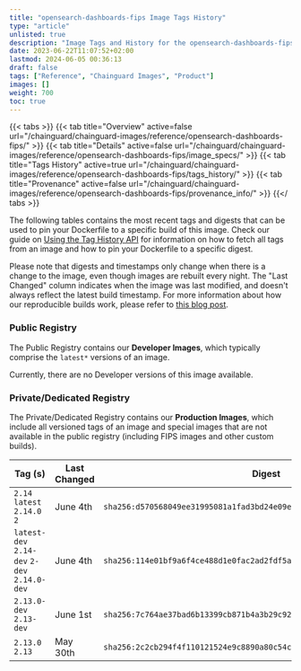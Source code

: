 ```yaml
---
title: "opensearch-dashboards-fips Image Tags History"
type: "article"
unlisted: true
description: "Image Tags and History for the opensearch-dashboards-fips Chainguard Image"
date: 2023-06-22T11:07:52+02:00
lastmod: 2024-06-05 00:36:13
draft: false
tags: ["Reference", "Chainguard Images", "Product"]
images: []
weight: 700
toc: true
---
```


{{< tabs >}}
{{< tab title="Overview" active=false url="/chainguard/chainguard-images/reference/opensearch-dashboards-fips/" >}}
{{< tab title="Details" active=false url="/chainguard/chainguard-images/reference/opensearch-dashboards-fips/image_specs/" >}}
{{< tab title="Tags History" active=true url="/chainguard/chainguard-images/reference/opensearch-dashboards-fips/tags_history/" >}}
{{< tab title="Provenance" active=false url="/chainguard/chainguard-images/reference/opensearch-dashboards-fips/provenance_info/" >}}
{{</ tabs >}}

The following tables contains the most recent tags and digests that can be used to pin your Dockerfile to a specific build of this image. Check our guide on [Using the Tag History API](/chainguard/chainguard-images/using-the-tag-history-api/) for information on how to fetch all tags from an image and how to pin your Dockerfile to a specific digest.

Please note that digests and timestamps only change when there is a change to the image, even though images are rebuilt every night. The "Last Changed" column indicates when the image was last modified, and doesn't always reflect the latest build timestamp. For more information about how our reproducible builds work, please refer to [this blog post](https://www.chainguard.dev/unchained/reproducing-chainguards-reproducible-image-builds).

### Public Registry
The Public Registry contains our **Developer Images**, which typically comprise the `latest*` versions of an image.

Currently, there are no Developer versions of this image available.

### Private/Dedicated Registry
The Private/Dedicated Registry contains our **Production Images**, which include all versioned tags of an image and special images that are not available in the public registry (including FIPS images and other custom builds).

| Tag (s)                                       | Last Changed | Digest                                                                    |
|-----------------------------------------------|--------------|---------------------------------------------------------------------------|
|  `2.14` `latest` `2.14.0` `2`                 | June 4th     | `sha256:d570568049ee31995081a1fad3bd24e09e9a8b9ba142031650094db9dadf96a8` |
|  `latest-dev` `2.14-dev` `2-dev` `2.14.0-dev` | June 4th     | `sha256:114e01bf9a6f4ce488d1e0fac2ad2fdf5a5fd44d0dfe444afda2478a6e0d3b02` |
|  `2.13.0-dev` `2.13-dev`                      | June 1st     | `sha256:7c764ae37bad6b13399cb871b4a3b29c92fb3b9952b4a0f9de128e8f335d4d46` |
|  `2.13.0` `2.13`                              | May 30th     | `sha256:2c2cb294f4f110121524e9c8890a80c54c06d00d883bc3d48426580a2fcb5d66` |

